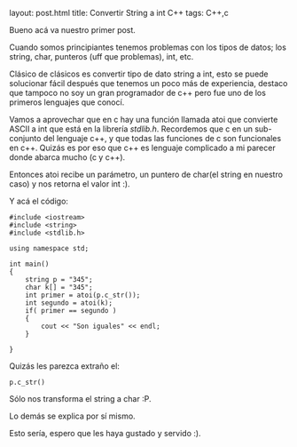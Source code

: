 layout: post.html
title: Convertir String a int C++
tags: C++,c

Bueno acá va nuestro primer post.

Cuando somos principiantes tenemos problemas con los tipos de datos; los string, char, punteros (uff que problemas), int, etc.

Clásico de clásicos es convertir tipo de dato string a int, esto se puede solucionar fácil después que tenemos un poco más de experiencia, destaco que tampoco no soy un gran programador de c++ pero fue uno de los primeros lenguajes que conocí.

Vamos a aprovechar que en c hay una función llamada atoi que convierte ASCII a int que está en la librería _stdlib.h_. Recordemos que c en un sub-conjunto del lenguaje c++, y que todas las funciones de c son funcionales en c++. Quizás es por eso que c++ es lenguaje complicado a mi parecer donde abarca mucho (c y c++).

Entonces atoi recibe un parámetro, un puntero de char(el string en nuestro caso) y nos retorna el valor int :).

Y acá el código:

~~~{cpp}
#include <iostream>
#include <string>
#include <stdlib.h>

using namespace std;

int main()
{
    string p = "345";
    char k[] = "345";
    int primer = atoi(p.c_str());
    int segundo = atoi(k);
    if( primer == segundo )
    {
        cout << "Son iguales" << endl;
    }

}
~~~

Quizás les parezca extraño el:

~~~{cpp}
p.c_str()
~~~

Sólo nos transforma el string a char :P.

Lo demás se explica por sí mismo.

Esto sería, espero que les haya gustado y servido :).
